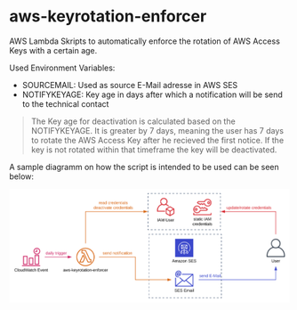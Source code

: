 # aws-keyrotation-enforcer
AWS Lambda Skripts to automatically enforce the rotation of AWS Access Keys with a certain age.

Used Environment Variables:
- SOURCEMAIL: Used as source E-Mail adresse in AWS SES
- NOTIFYKEYAGE: Key age in days after which a notification will be send to the technical contact

> The Key age for deactivation is calculated based on the NOTIFYKEYAGE. It is greater by 7 days, meaning the user has 7 days to rotate the AWS Access Key after he recieved the first notice. If the key is not rotated within that timeframe the key will be deactivated.

A sample diagramm on how the script is intended to be used can be seen below:

![Architecture Diagramm](assets/aws-keyrotation-enforcer.svg)
